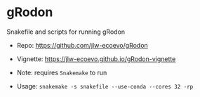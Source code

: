 # gRodon
Snakefile and scripts for running gRodon

- Repo: https://github.com/jlw-ecoevo/gRodon
- Vignette: https://jlw-ecoevo.github.io/gRodon-vignette

- Note: requires `Snakemake` to run
- Usage: `snakemake -s snakefile --use-conda --cores 32 -rp`
